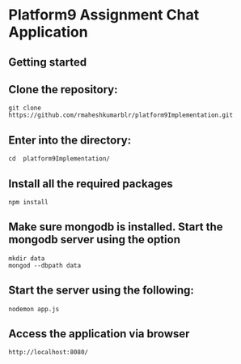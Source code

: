 # Platform9 Assignment Chat Application

## Getting started

## Clone the repository:
```
git clone https://github.com/rmaheshkumarblr/platform9Implementation.git
```

## Enter into the directory:
```
cd  platform9Implementation/
```

## Install all the required packages
```
npm install
```

## Make sure mongodb is installed. Start the mongodb server using the option
```
mkdir data
mongod --dbpath data
```

## Start the server using the following:
```
nodemon app.js
```

## Access the application via browser
```
http://localhost:8080/
```



